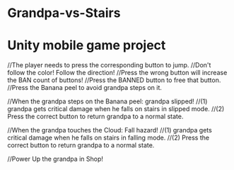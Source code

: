 # Grandpa-vs-Stairs
# Unity mobile game project 

//The player needs to press the corresponding button to jump. 
//Don't follow the color! Follow the direction!
//Press the wrong button will increase the BAN count of buttons!
//Press the BANNED button to free that button.
//Press the Banana peel to avoid grandpa steps on it.

//When the grandpa steps on the Banana peel: grandpa slipped!
//(1) grandpa gets critical damage when he falls on stairs in slipped mode.
//(2) Press the correct button to return grandpa to a normal state.

//When the grandpa touches the Cloud: Fall hazard!
//(1) grandpa gets critical damage when he falls on stairs in falling mode.
//(2) Press the correct button to return grandpa to a normal state.

//Power Up the grandpa in Shop!

